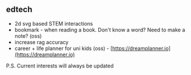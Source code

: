 edtech
--
- 2d svg based STEM interactions
- bookmark - when reading a book. Don't know a word? Need to make a note? (oss)
- increase rag accuracy
- career + life planner for uni kids (oss) - [https://dreamplanner.io](https://dreamplanner.io)


P.S. Current interests will always be updated
